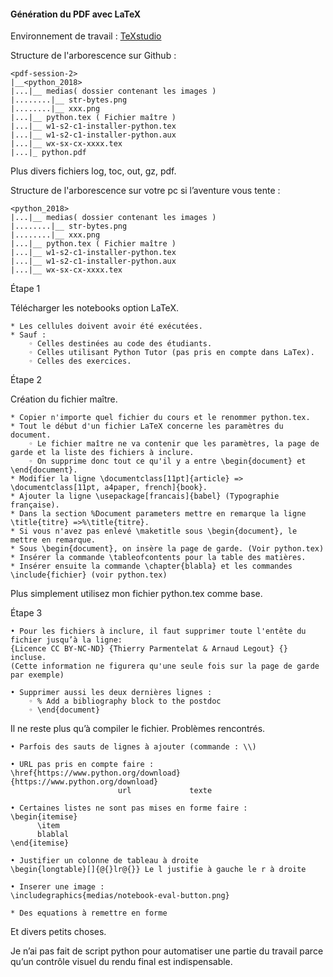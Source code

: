 #### Génération du PDF avec LaTeX

Environnement de travail : [TeXstudio](https://www.texstudio.org/)

Structure de l'arborescence sur Github :

~~~
<pdf-session-2>
|__<python_2018>
|...|__ medias( dossier contenant les images )
|........|__ str-bytes.png
|........|__ xxx.png
|...|__ python.tex ( Fichier maître )
|...|__ w1-s2-c1-installer-python.tex
|...|__ w1-s2-c1-installer-python.aux
|...|__ wx-sx-cx-xxxx.tex
|...|_ python.pdf
~~~

Plus divers fichiers log, toc, out, gz, pdf.

Structure de l'arborescence sur votre pc si l’aventure vous tente :

~~~
<python_2018>
|...|__ medias( dossier contenant les images )
|........|__ str-bytes.png
|........|__ xxx.png
|...|__ python.tex ( Fichier maître )
|...|__ w1-s2-c1-installer-python.tex
|...|__ w1-s2-c1-installer-python.aux
|...|__ wx-sx-cx-xxxx.tex
~~~

Étape 1

Télécharger les notebooks option LaTeX.

    * Les cellules doivent avoir été exécutées. 
    * Sauf : 
        ◦ Celles destinées au code des étudiants. 
        ◦ Celles utilisant Python Tutor (pas pris en compte dans LaTex).
        ◦ Celles des exercices.
Étape 2

Création du fichier maître.

    * Copier n'importe quel fichier du cours et le renommer python.tex. 
    * Tout le début d'un fichier LaTeX concerne les paramètres du document. 
        ◦ Le fichier maître ne va contenir que les paramètres, la page de garde et la liste des fichiers à inclure. 
        ◦ On supprime donc tout ce qu'il y a entre \begin{document} et \end{document}. 
    * Modifier la ligne \documentclass[11pt]{article} => \documentclass[11pt, a4paper, french]{book}. 
    * Ajouter la ligne \usepackage[francais]{babel} (Typographie française). 
    * Dans la section %Document parameters mettre en remarque la ligne \title{titre} =>%\title{titre}. 
    * Si vous n'avez pas enlevé \maketitle sous \begin{document}, le mettre en remarque. 
    * Sous \begin{document}, on insère la page de garde. (Voir python.tex)
    * Insérer la commande \tableofcontents pour la table des matières. 
    * Insérer ensuite la commande \chapter{blabla} et les commandes \include{fichier} (voir python.tex) 
Plus simplement utilisez mon fichier python.tex comme base.

Étape 3

    • Pour les fichiers à inclure, il faut supprimer toute l'entête du fichier jusqu’à la ligne:
    {Licence CC BY-NC-ND} {Thierry Parmentelat & Arnaud Legout} {} incluse.
    (Cette information ne figurera qu'une seule fois sur la page de garde par exemple)

    • Supprimer aussi les deux dernières lignes : 
        ◦ % Add a bibliography block to the postdoc 
        ◦ \end{document} 

Il ne reste plus qu’à compiler le fichier. 
Problèmes rencontrés.

    • Parfois des sauts de lignes à ajouter (commande : \\) 

    • URL pas pris en compte faire : \href{https://www.python.org/download}{https://www.python.org/download}
							url				texte

    • Certaines listes ne sont pas mises en forme faire :
    \begin{itemise}
		  \item
		  blablal
    \end{itemise}

    • Justifier un colonne de tableau à droite
    \begin{longtable}[]{@{}lr@{}} Le l justifie à gauche le r à droite

    • Inserer une image :
    \includegraphics{medias/notebook-eval-button.png}
    
    * Des equations à remettre en forme

Et divers petits choses.

Je n’ai pas fait de script python pour automatiser une partie du travail parce qu’un contrôle visuel du rendu final est indispensable.
